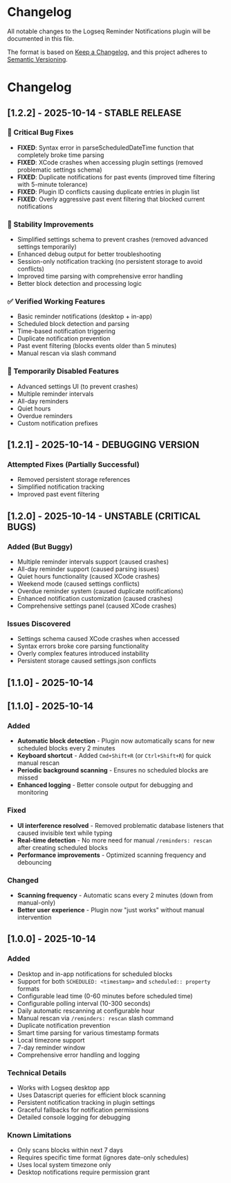 # Changelog

All notable changes to the Logseq Reminder Notifications plugin will be documented in this file.

The format is based on [Keep a Changelog](https://keepachangelog.com/en/1.0.0/),
and this project adheres to [Semantic Versioning](https://semver.org/spec/v2.0.0.html).

# Changelog

## [1.2.2] - 2025-10-14 - STABLE RELEASE
### 🚨 Critical Bug Fixes
- **FIXED**: Syntax error in parseScheduledDateTime function that completely broke time parsing
- **FIXED**: XCode crashes when accessing plugin settings (removed problematic settings schema)  
- **FIXED**: Duplicate notifications for past events (improved time filtering with 5-minute tolerance)
- **FIXED**: Plugin ID conflicts causing duplicate entries in plugin list
- **FIXED**: Overly aggressive past event filtering that blocked current notifications

### 🔧 Stability Improvements
- Simplified settings schema to prevent crashes (removed advanced settings temporarily)
- Enhanced debug output for better troubleshooting
- Session-only notification tracking (no persistent storage to avoid conflicts)
- Improved time parsing with comprehensive error handling
- Better block detection and processing logic

### ✅ Verified Working Features
- Basic reminder notifications (desktop + in-app)
- Scheduled block detection and parsing
- Time-based notification triggering
- Duplicate notification prevention
- Past event filtering (blocks events older than 5 minutes)
- Manual rescan via slash command

### 🚫 Temporarily Disabled Features
- Advanced settings UI (to prevent crashes)
- Multiple reminder intervals
- All-day reminders
- Quiet hours
- Overdue reminders
- Custom notification prefixes

## [1.2.1] - 2025-10-14 - DEBUGGING VERSION
### Attempted Fixes (Partially Successful)
- Removed persistent storage references
- Simplified notification tracking
- Improved past event filtering

## [1.2.0] - 2025-10-14 - UNSTABLE (CRITICAL BUGS)
### Added (But Buggy)
- Multiple reminder intervals support (caused crashes)
- All-day reminder support (caused parsing issues)
- Quiet hours functionality (caused XCode crashes)
- Weekend mode (caused settings conflicts)
- Overdue reminder system (caused duplicate notifications)
- Enhanced notification customization (caused crashes)
- Comprehensive settings panel (caused XCode crashes)

### Issues Discovered
- Settings schema caused XCode crashes when accessed
- Syntax errors broke core parsing functionality  
- Overly complex features introduced instability
- Persistent storage caused settings.json conflicts

## [1.1.0] - 2025-10-14

## [1.1.0] - 2025-10-14

### Added
- **Automatic block detection** - Plugin now automatically scans for new scheduled blocks every 2 minutes
- **Keyboard shortcut** - Added `Cmd+Shift+R` (or `Ctrl+Shift+R`) for quick manual rescan
- **Periodic background scanning** - Ensures no scheduled blocks are missed
- **Enhanced logging** - Better console output for debugging and monitoring

### Fixed
- **UI interference resolved** - Removed problematic database listeners that caused invisible text while typing
- **Real-time detection** - No more need for manual `/reminders: rescan` after creating scheduled blocks
- **Performance improvements** - Optimized scanning frequency and debouncing

### Changed
- **Scanning frequency** - Automatic scans every 2 minutes (down from manual-only)
- **Better user experience** - Plugin now "just works" without manual intervention

## [1.0.0] - 2025-10-14

### Added
- Desktop and in-app notifications for scheduled blocks
- Support for both `SCHEDULED: <timestamp>` and `scheduled:: property` formats
- Configurable lead time (0-60 minutes before scheduled time)
- Configurable polling interval (10-300 seconds)
- Daily automatic rescanning at configurable hour
- Manual rescan via `/reminders: rescan` slash command
- Duplicate notification prevention
- Smart time parsing for various timestamp formats
- Local timezone support
- 7-day reminder window
- Comprehensive error handling and logging

### Technical Details
- Works with Logseq desktop app
- Uses Datascript queries for efficient block scanning
- Persistent notification tracking in plugin settings
- Graceful fallbacks for notification permissions
- Detailed console logging for debugging

### Known Limitations
- Only scans blocks within next 7 days
- Requires specific time format (ignores date-only schedules)
- Uses local system timezone only
- Desktop notifications require permission grant